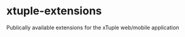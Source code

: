 xtuple-extensions
=================

Publically available extensions for the xTuple web/mobile application
